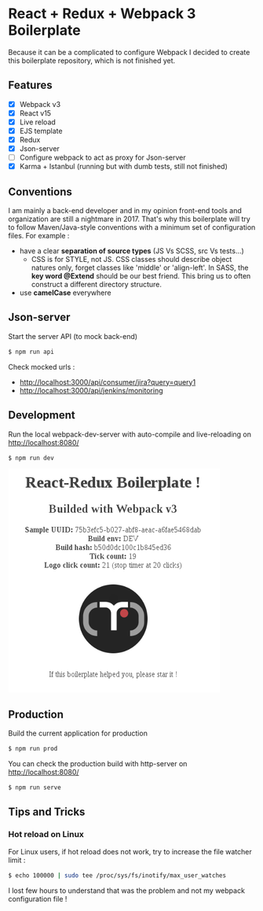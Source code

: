 # React + Redux + Webpack 3 Boilerplate

Because it can be a complicated to configure Webpack I decided to create this boilerplate repository, which is not finished yet.

## Features
- [x] Webpack v3
- [x] React v15
- [x] Live reload
- [X] EJS template
- [X] Redux
- [X] Json-server
- [ ] Configure webpack to act as proxy for Json-server
- [X] Karma + Istanbul (running but with dumb tests, still not finished)

## Conventions
I am mainly a back-end developer and in my opinion front-end tools and organization are still a nightmare in 2017. That's why this boilerplate will try to follow Maven/Java-style conventions with a minimum set of configuration files. For example :
 - have a clear __separation of source types__ (JS Vs SCSS, src Vs tests...)
   - CSS is for STYLE, not JS. CSS classes should describe object natures only, forget classes like 'middle' or 'align-left'. In SASS, the __key word @Extend__ should be our best friend. This bring us to often construct a different directory structure.   
 - use __camelCase__ everywhere

## Json-server
Start the server API (to mock back-end)
```sh
$ npm run api
```
Check mocked urls :
 - [http://localhost:3000/api/consumer/jira?query=query1](http://localhost:3000/api/consumer/jira?query=query1)
 - [http://localhost:3000/api/jenkins/monitoring](http://localhost:3000/api/jenkins/monitoring)

## Development
Run the local webpack-dev-server with auto-compile and live-reloading on [http://localhost:8080/](http://localhost:8080/)
```sh
$ npm run dev
```

![Screenshot](/screenshot.png)


## Production
Build the current application for production
```sh
$ npm run prod
```
You can check the production build with http-server on [http://localhost:8080/](http://localhost:8080/)
```sh
$ npm run serve
```


## Tips and Tricks

### Hot reload on Linux
For Linux users, if hot reload does not work, try to increase the file watcher limit :
```sh
$ echo 100000 | sudo tee /proc/sys/fs/inotify/max_user_watches
```
I lost few hours to understand that was the problem and not my webpack configuration file !
